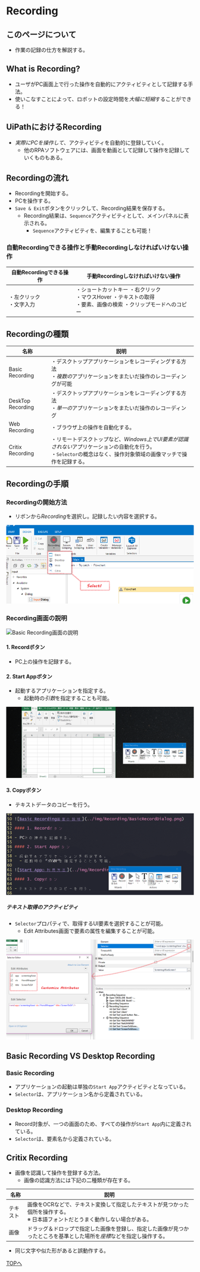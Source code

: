 # Recording

## このページについて

- 作業の記録の仕方を解説する。

## What is Recording?

- ユーザがPC画面上で行った操作を自動的にアクティビティとして記録する手法。
- 使いこなすことによって、ロボットの設定時間を*大幅に短縮*することができる！

## UiPathにおけるRecording

- *実際にPCを操作して*、アクティビティを自動的に登録していく。
  - 他のRPAソフトウェアには、画面を動画として記録して操作を記録していくものもある。

## Recordingの流れ

- Recordingを開始する。
- PCを操作する。
- `Save & Exit`ボタンをクリックして、Recording結果を保存する。
  - Recording結果は、`Sequence`アクティビティとして、メインパネルに表示される。
	- `Sequence`アクティビティを、編集することも可能！

### 自動Recordingできる操作と手動Recordingしなければいけない操作

自動Recordingできる操作|手動Recordingしなければいけない操作
-------------------|--------------------
・左クリック<br>・文字入力|・ショートカットキー	・右クリック<br>・マウスHover	・テキストの取得<br>・要素、画像の検索	・クリップモードへのコピー

## Recordingの種類

名称|説明
----|----
Basic Recording|・デスクトップアプリケーションをレコーディングする方法<br>・*複数の*アプリケーションをまたいだ操作のレコーディングが可能
DeskTop Recording|・デスクトップアプリケーションをレコーディングする方法<br>・*単一の*アプリケーションをまたいだ操作のレコーディング
Web Recording|・ブラウザ上の操作を自動化する。
Critix Recording|・リモートデスクトップなど、*Windows上でUI要素が認識されない*アプリケーションの自動化を行う。<br>・`Selector`の概念はなく、操作対象領域の画像マッチで操作を記録する。

## Recordingの手順

### Recordingの開始方法

- リボンから*Recording*を選択し。記録したい内容を選択する。

![Recordingの開始方法](../img/Recording/HowToStartRecording.png)

### Recording画面の説明

![Basic Recording画面の説明](../img/Recording/BasicRecordDialog.png)

#### 1. Recordボタン

- PC上の操作を記録する。

#### 2. Start Appボタン

- 起動するアプリケーションを指定する。
  - 起動時の*引数*を指定することも可能。

![Start Appの利用方法](../img/Recording/HowToRecordStarApp.gif)

#### 3. Copyボタン

- テキストデータのコピーを行う。

![Copyの方法](../img/Recording/HowToRecordCopy.gif)

##### テキスト取得のアクティビティ

- `Selector`プロパティで、取得するUI要素を選択することが可能。
  - Edit Attributes画面で要素の属性を編集することが可能。

![`Selector`プロパティの設定](../img/Recording/HowToCustomizeAttributes.png)

## Basic Recording VS Desktop Recording

### Basic Recording

- アプリケーションの起動は単独の`Start App`アクティビティとなっている。
- `Selector`は、アプリケーション名から定義されている。

### Desktop Recording

- Record対象が、一つの画面のため、すべての操作が`Start App`内に定義されている。
- `Selector`は、要素名から定義されている。

## Critix Recording

- 画像を認識して操作を登録する方法。
  - 画像の認識方法には下記の二種類が存在する。

名称|説明
----|----
テキスト|画像をOCRなどで、テキスト変換して指定したテキストが見つかった個所を操作する。<br>※ 日本語フォントだとうまく動作しない場合がある。
画像|ドラッグ＆ドロップで指定した画像を登録し、指定した画像が見つかったところを基準とした場所を*座標*などを指定し操作する。

- 同じ文字や似た形があると誤動作する。

[TOPへ](../)
